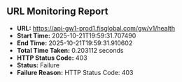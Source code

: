 ## URL Monitoring Report

- **URL:** https://api-gw1-prod1.fisglobal.com/gw/v1/health
- **Start Time:** 2025-10-21T19:59:31.707490
- **End Time:** 2025-10-21T19:59:31.910602
- **Total Time Taken:** 0.203112 seconds
- **HTTP Status Code:** 403
- **Status:** Failure
- **Failure Reason:** HTTP Status Code: 403
